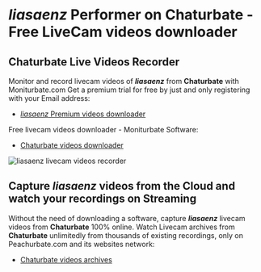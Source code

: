 # _liasaenz_ Performer on Chaturbate - Free LiveCam videos downloader

## Chaturbate Live Videos Recorder

Monitor and record livecam videos of **_liasaenz_** from **Chaturbate** with Moniturbate.com
Get a premium trial for free by just and only registering with your Email address:
* [_liasaenz_ Premium videos downloader](https://moniturbate.com/request-demo-licence-key.html)

Free livecam videos downloader - Moniturbate Software:
* [Chaturbate videos downloader](https://moniturbate.com/moniturbate-download-software.html)

![_liasaenz_ livecam videos recorder](https://peachurnet.com/templates/moniturbate-software.png)


## Capture _liasaenz_ videos from the Cloud and watch your recordings on Streaming

Without the need of downloading a software, capture **_liasaenz_** livecam videos from **Chaturbate** 100% online.
Watch Livecam archives from **Chaturbate** unlimitedly from thousands of existing recordings, only on Peachurbate.com and its websites network:
* [Chaturbate videos archives](https://peachurnet.com/)